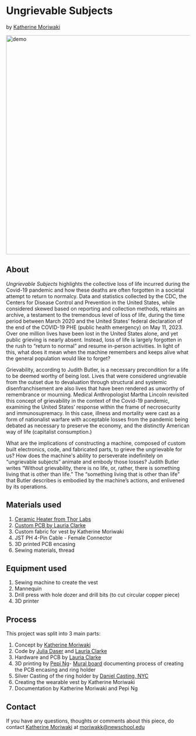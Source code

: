 # Ungrievable Subjects 
by [Katherine Moriwaki](https://kakirine.com/)

<img src="Documentation/thumbnail.JPG" alt="demo" width="600"/>

## About
_Ungrievable Subjects_ highlights the collective loss of life incurred during the Covid-19 pandemic and how these deaths are often forgotten in a societal attempt to return to normalcy. Data and statistics collected by the CDC, the Centers for Disease Control and Prevention in the United States, while considered skewed based on reporting and collection methods, retains an archive, a testament to the tremendous level of loss of life, during the time period between March 2020 and the United States’ federal declaration of the end of the COVID-19 PHE (public health emergency) on May 11, 2023. Over one million lives have been lost in the United States alone, and yet public grieving is nearly absent. Instead, loss of life is largely forgotten in the rush to “return to normal” and resume in-person activities. In light of this, what does it mean when the machine remembers and keeps alive what the general population would like to forget? 


Grievability, according to Judith Butler, is a necessary precondition for a life to be deemed worthy of being lost. Lives that were considered ungrievable from the outset due to devaluation through structural and systemic disenfranchisement are also lives that have been rendered as unworthy of remembrance or mourning. Medical Anthropologist Martha Lincoln revisited this concept of grievability in the context of the Covid-19 pandemic, examining the United States’ response within the frame of necrosecurity and immunosupremacy. In this case, illness and mortality were cast as a form of nationalist warfare with acceptable losses from the pandemic being debated as necessary to preserve the economy, and the distinctly American way of life (capitalist consumption.) 


What are the implications of constructing a machine, composed of custom built electronics, code, and fabricated parts, to grieve the ungrievable for us? How does the machine's ability to perseverate indefinitely on “ungrievable subjects” animate and embody those losses? Judith Butler writes “Without grievability, there is no life, or, rather, there is something living that is other than life.” The “something living that is other than life” that Butler describes is embodied by the machine’s actions, and enlivened by its operations.

## Materials used
1. [Ceramic Heater from Thor Labs](https://www.thorlabs.com/thorproduct.cfm?partnumber=HT10KR2)
2. [Custom PCB by Lauria Clarke](https://lauriaclarke.com/Ungreivable-Subjects)
3. Custom fabric for vest by Katherine Moriwaki
4. JST PH 4-Pin Cable - Female Connector
5. 3D printed PCB encasing
6. Sewing materials, thread

## Equipment used
1. Sewing machine to create the vest
2. Mannequin
3. Drill press with hole dozer and drill bits (to cut circular copper piece)
4. 3D printer

## Process
This project was split into 3 main parts: 
1. Concept by [Katherine Moriwaki](https://kakirine.com/)
2. Code by [Julia Daser](https://www.juliadaser.com/) and [Lauria Clarke](https://lauriaclarke.com/)
3. Hardware and PCB by [Lauria Clarke](https://lauriaclarke.com/)
4. 3D printing by [Pepi Ng](https://www.poopsypepi.com/)- [Mural board](https://app.mural.co/t/newschool14/m/newschool14/1695141308718/ea79270f09029e5ff99c8b4a6d8aafae7a1ceee9?sender=ud269095eaa3076dc2e7d2404) documenting process of creating the PCB encasing and ring holder
5. Silver Casting of the ring holder by [Daniel Casting, NYC](https://www.danielcasting.com/)
6. Creating the wearable vest by Katherine Moriwaki
7. Documentation by Katherine Moriwaki and Pepi Ng

## Contact 
If you have any questions, thoughts or comments about this piece, do contact [Katherine Moriwaki](https://kakirine.com/) at moriwakk@newschool.edu

